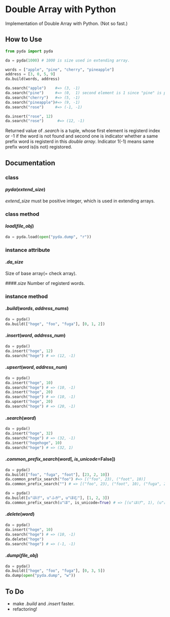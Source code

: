 # Double Array with Python
Implementation of Double Array with Python.
(Not so fast.)

## How to Use

```python
from pyda import pyda

da = pyda(1000) # 1000 is size used in extending array.

words = ["apple", "pine", "cherry", "pineapple"]
address = [3, 0, 5, 9]
da.build(words, address)

da.search("apple")    #=> (3, -1)
da.search("pine")     #=> (0,  1) second element is 1 since "pine" is prefix of "pineapple"
da.search("cherry")   #=> (5, -1)
da.search("pineapple")#=> (9, -1)
da.search("rose")     #=> (-1, -1)

da.insert("rose", 12)
da.search("rose")      #=> (12, -1)
```
Returned value of *.search* is a tuple, whose first element is registerd index or -1 if the word is not found and second one is indicator whether a same prefix word is registerd in this *double array*. Indicator 1(-1) means same prefix word is(is not) registored.


## Documentation
### class
#### *pyda*(*extend_size*)
*extend_size* must be positive integer, which is used in extending arrays.

### class method
#### *load*(*file_obj*)

```python
da = pyda.load(open("pyda.dump", "r"))
```

### instance attribute
#### .*da_size*
Size of base array(= check array).

####.*size*
Number of registerd words.

### instance method
#### .*build*(*words*, *address_nums*)

```python
da = pyda()
da.build(["hoge", "foo", "fuga"], [0, 1, 2])
```

#### .*insert*(*word*, *address_num*)

```python
da = pyda()
da.insert("hoge", 12)
da.search("hoge") # => (12, -1)
```

#### .*upsert*(*word*, *address_num*)

```python
da = pyda()
da.insert("hoge", 10)
da.search("hoge") # => (10, -1)
da.insert("hoge", 20)
da.search("hoge") # => (10, -1)
da.upsert("hoge", 20)
da.search("hoge") # => (20, -1)
```

#### .*search*(*word*)

 ```python
 da = pyda()
 da.insert("hoge", 32)
 da.search("hoge") # => (32, -1)
 da.insert("hogehoge", 10)
 da.search("hoge") # => (32, 1)
 ```
 
#### .*common_prefix_search*(*word*[, *is_unicode*=False])

```python
da = pyda()
da.build(["foo", "fuga", "foot"], [23, 2, 10])
da.common_prefix_search("foo") #=> [("foo", 23), ("foot", 10)]
da.common_prefix_search("") # => [("foo", 23), ("foot", 10), ("fuga", 2)]
```

```python
da = pyda()
da.build([u"ほげ", u"ふが", u"ほむ"], [1, 2, 3])
da.common_prefix_search(u"ほ", is_unicode=True) # => [(u"ほげ", 1), (u"ほむ", 3)]
```

#### .*delete*(*word*)

```python
da = pyda()
da.insert("hoge", 10)
da.search("hoge") # => (10, -1)
da.delete("hoge")
da.search("hoge") # => (-1, -1)
```

#### .*dump*(*file_obj*)

```python
da = pyda()
da.build(["hoge", "foo", "fuga"], [0, 3, 5])
da.dump(open("pyda.dump", "w"))
```

## To Do
* make *.build* and *.insert* faster.
* refactoring!